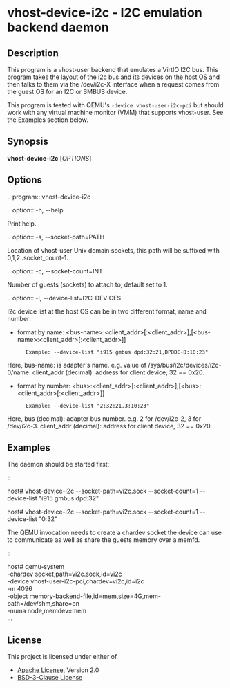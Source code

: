 # vhost-device-i2c - I2C emulation backend daemon

## Description
This program is a vhost-user backend that emulates a VirtIO I2C bus.
This program takes the layout of the i2c bus and its devices on the host
OS and then talks to them via the /dev/i2c-X interface when a request
comes from the guest OS for an I2C or SMBUS device.

This program is tested with QEMU's `-device vhost-user-i2c-pci` but should
work with any virtual machine monitor (VMM) that supports vhost-user. See the
Examples section below.

## Synopsis

**vhost-device-i2c** [*OPTIONS*]

## Options

.. program:: vhost-device-i2c

.. option:: -h, --help

  Print help.

.. option:: -s, --socket-path=PATH

  Location of vhost-user Unix domain sockets, this path will be suffixed with
  0,1,2..socket_count-1.

.. option:: -c, --socket-count=INT

  Number of guests (sockets) to attach to, default set to 1.

.. option:: -l, --device-list=I2C-DEVICES

  I2c device list at the host OS can be in two different format, name and number:

- format by name:
      \<bus-name>:<client_addr>[:<client_addr>],[\<bus-name>:<client_addr>[:<client_addr>]]
```
      Example: --device-list "i915 gmbus dpd:32:21,DPDDC-D:10:23"
```
  Here,
      bus-name: is adapter's name. e.g. value of /sys/bus/i2c/devices/i2c-0/name.
      client_addr (decimal): address for client device, 32 == 0x20.

- format by number:
    \<bus>:<client_addr>[:<client_addr>],[\<bus>:<client_addr>[:<client_addr>]]

```
      Example: --device-list "2:32:21,3:10:23"
```
  Here,
      bus (decimal): adapter bus number. e.g. 2 for /dev/i2c-2, 3 for /dev/i2c-3.
      client_addr (decimal): address for client device, 32 == 0x20.

## Examples

The daemon should be started first:

::

  host# vhost-device-i2c --socket-path=vi2c.sock --socket-count=1 --device-list "i915 gmbus dpd:32"

  host# vhost-device-i2c --socket-path=vi2c.sock --socket-count=1 --device-list "0:32"

The QEMU invocation needs to create a chardev socket the device can
use to communicate as well as share the guests memory over a memfd.

::

  host# qemu-system \
      -chardev socket,path=vi2c.sock,id=vi2c \
      -device vhost-user-i2c-pci,chardev=vi2c,id=i2c \
      -m 4096 \
      -object memory-backend-file,id=mem,size=4G,mem-path=/dev/shm,share=on \
      -numa node,memdev=mem \
      ...

## License

This project is licensed under either of

- [Apache License](http://www.apache.org/licenses/LICENSE-2.0), Version 2.0
- [BSD-3-Clause License](https://opensource.org/licenses/BSD-3-Clause)
